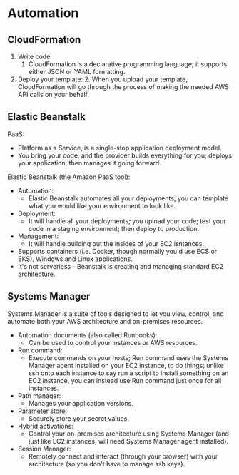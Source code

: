 # Automation

## CloudFormation

1. Write code:
   1. CloudFormation is a declarative programming language; it supports either JSON or YAML formatting.
2. Deploy your template:
   2. When you upload your template, CloudFormation will go through the process of making the needed AWS API calls on your behalf.

## Elastic Beanstalk

PaaS:
- Platform as a Service, is a single-stop application deployment model.
- You bring your code, and the provider builds everything for you; deploys your application; then manages it going forward.

Elastic Beanstalk (the Amazon PaaS tool):
- Automation:
  - Elastic Beanstalk automates all your deployments; you can template what you would like your environment to look like.
- Deployment:
  - It will handle all your deployments; you upload your code; test your code in a staging environment; then deploy to production.
- Management:
  - It will handle building out the insides of your EC2 isntances.
- Supports containers (i.e. Docker, though normally you'd use ECS or EKS), Windows and Linux applications.
- It's not serverless - Beanstalk is creating and managing standard EC2 architecture.

## Systems Manager

Systems Manager is a suite of tools designed to let you view, control, and automate both your AWS architecture and on-premises resources.

- Automation documents (also called Runbooks):
  - Can be used to control your instances or AWS resources.
- Run command:
  - Execute commands on your hosts; Run command uses the Systems Manager agent installed on your EC2 instance, to do things; unlike ssh onto each instance to say run a script to install something on an EC2 instance, you can instead use Run command just once for all instances.
- Path manager:
  - Manages your application versions.
- Parameter store:
  - Securely store your secret values.
- Hybrid activations:
  - Control your on-premises architecture using Systems Manager (and just like EC2 instances, will need Systems Manager agent installed).
- Session Manager:
  - Remotely connect and interact (through your browser) with your architecture (so you don't have to manage ssh keys).